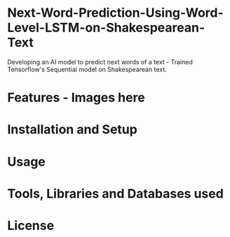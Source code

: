 # Next-Word-Prediction-Using-Word-Level-LSTM-on-Shakespearean-Text
Developing an AI model to predict next words of a text - Trained Tensorflow's Sequential model on Shakespearean text.

# Features - Images here

# Installation and Setup

# Usage

# Tools, Libraries and Databases used

# License
